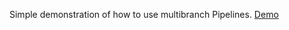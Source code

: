 Simple demonstration of how to use multibranch Pipelines.
[Demo](https://hub.docker.com/r/jenkinsci/pipeline-as-code-github-demo/)


